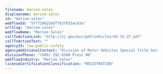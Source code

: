 ```yaml
---
filename: marine-sales
displayname: marine-sales
id: "marine-sales"
webflowId: "5f7729625ddf763f033ac43a"
urlSlug: "marine-sales"
webflowName: "Marine Sales"
callToActionLink: "http://nj.gov/mvc/pdf/vehicles/OS-SS-27.pdf"
callToActionText: ""
agencyId: law-public-safety
agencyAdditionalContext: "Division of Motor Vehicles Special Title Section Press"
divisionPhone: "(609) 292-6500 Press #8"
webflowIndustry: "Marine Sales"
licenseCertificationClassification: "REGISTRATION"
---
```

